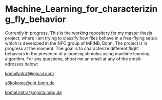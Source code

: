# Machine_Learning_for_characterizing_fly_behavior
Currently in progress.
This is the working repository for my master thesis project, where I am trying to classify how flies behave in a free-flying setup which is developed in the NFC group of MPINB, Bonn. The project is in progress at the moment. The goal is to characterize different flight behaviors in the presence of a looming stimulus using machine learning algorithm. 
For any questions, shoot me an email at any of the email-adresses below:

komalkotra1@gmail.com

s6kokoma@uni-bonn.de

komal.kotra@mpinb.mpg.de
